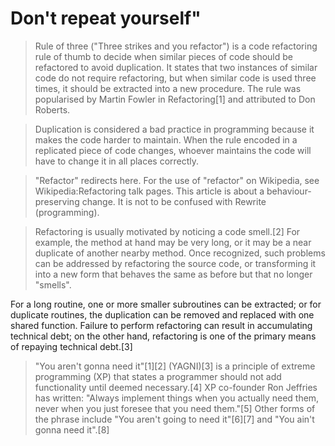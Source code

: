 
# Don't repeat yourself"

> Rule of three ("Three strikes and you refactor") is a code refactoring rule of thumb to decide when similar pieces of code should be refactored to avoid duplication. It states that two instances of similar code do not require refactoring, but when similar code is used three times, it should be extracted into a new procedure. The rule was popularised by Martin Fowler in Refactoring[1] and attributed to Don Roberts.

> Duplication is considered a bad practice in programming because it makes the code harder to maintain. When the rule encoded in a replicated piece of code changes, whoever maintains the code will have to change it in all places correctly.

> "Refactor" redirects here. For the use of "refactor" on Wikipedia, see Wikipedia:Refactoring talk pages.
This article is about a behaviour-preserving change. It is not to be confused with Rewrite (programming).

> Refactoring is usually motivated by noticing a code smell.[2] For example, the method at hand may be very long, or it may be a near duplicate of another nearby method. Once recognized, such problems can be addressed by refactoring the source code, or transforming it into a new form that behaves the same as before but that no longer "smells".

For a long routine, one or more smaller subroutines can be extracted; or for duplicate routines, the duplication can be removed and replaced with one shared function. Failure to perform refactoring can result in accumulating technical debt; on the other hand, refactoring is one of the primary means of repaying technical debt.[3]


> "You aren't gonna need it"[1][2] (YAGNI)[3] is a principle of extreme programming (XP) that states a programmer should not add functionality until deemed necessary.[4] XP co-founder Ron Jeffries has written: "Always implement things when you actually need them, never when you just foresee that you need them."[5] Other forms of the phrase include "You aren't going to need it"[6][7] and "You ain't gonna need it".[8]